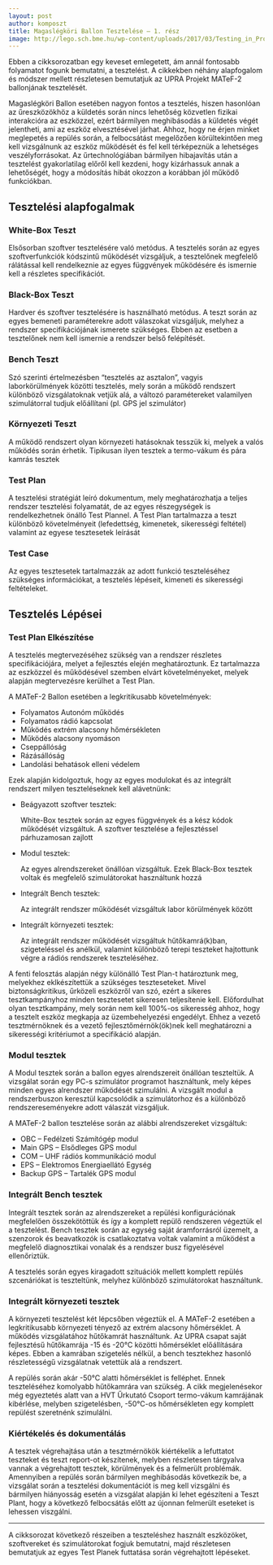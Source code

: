 ```yaml
---
layout: post
author: komposzt
title: Magaslégköri Ballon Tesztelése – 1. rész
image: http://lego.sch.bme.hu/wp-content/uploads/2017/03/Testing_in_Progress.gif
---
```

Ebben a cikksorozatban egy keveset emlegetett, ám annál fontosabb folyamatot fogunk bemutatni, a tesztelést. A cikkekben néhány alapfogalom és módszer mellett részletesen bemutatjuk az UPRA Projekt MATeF-2 ballonjának tesztelését.

Magaslégköri Ballon esetében nagyon fontos a tesztelés, hiszen hasonlóan az űreszközökhöz a küldetés során nincs lehetőség közvetlen fizikai interakcióra az eszközzel, ezért bármilyen meghibásodás a küldetés végét jelentheti, ami az eszköz elvesztésével járhat. Ahhoz, hogy ne érjen minket meglepetés a repülés során, a felbocsátást megelőzően körültekintően meg kell vizsgálnunk az eszköz működését és fel kell térképeznük a lehetséges veszélyforrásokat. Az űrtechnológiában bármilyen hibajavítás után a tesztelést gyakorlatilag előről kell kezdeni, hogy kizárhassuk annak a lehetőségét, hogy a módosítás hibát okozzon a korábban jól működő funkciókban.

## Tesztelési alapfogalmak

### White-Box Teszt

Elsősorban szoftver tesztelésére való metódus. A tesztelés során az egyes szoftverfunkciók kódszintű működését vizsgáljuk, a tesztelőnek megfelelő rálátással kell rendelkeznie az egyes függvények működésére és ismernie kell a részletes specifikációt.

### Black-Box Teszt

Hardver és szoftver tesztelésére is használható metódus. A teszt során az egyes bemeneti paraméterekre adott válaszokat vizsgáljuk, melyhez a rendszer specifikációjának ismerete szükséges. Ebben az esetben a tesztelőnek nem kell ismernie a rendszer belső felépítését.

### Bench Teszt

Szó szerinti értelmezésben “tesztelés az asztalon”, vagyis laborkörülmények közötti tesztelés, mely során a működő rendszert különböző vizsgálatoknak vetjük alá, a változó paramétereket valamilyen szimulátorral tudjuk előállítani (pl. GPS jel szimulátor)

### Környezeti Teszt

A működő rendszert olyan környezeti hatásoknak tesszük ki, melyek a valós működés során érhetik. Tipikusan ilyen tesztek a termo-vákum és pára kamrás tesztek

### Test Plan

A tesztelési stratégiát leíró dokumentum, mely meghatározhatja a teljes rendszer tesztelési folyamatát, de az egyes részegységek is rendelkezhetnek önálló Test Plannel. A Test Plan tartalmazza a teszt különböző követelményeit (lefedettség, kimenetek, sikerességi feltétel) valamint az egyese tesztesetek leírását

### Test Case

Az egyes tesztesetek tartalmazzák az adott funkció teszteléséhez szükséges információkat, a tesztelés lépéseit, kimeneti és sikerességi feltételeket.

## Tesztelés Lépései

### Test Plan Elkészítése

A tesztelés megtervezéséhez szükség van a rendszer részletes specifikációjára, melyet a fejlesztés elején meghatároztunk. Ez tartalmazza az eszközzel és működésével szemben elvárt követelményeket, melyek alapján megtervezésre kerülhet a Test Plan.

A MATeF-2 Ballon esetében a legkritikusabb követelmények:

- Folyamatos Autonóm működés
- Folyamatos rádió kapcsolat
- Működés extrém alacsony hőmérsékleten
- Működés alacsony nyomáson
- Cseppállóság
- Rázásállóság
- Landolási behatások elleni védelem

Ezek alapján kidolgoztuk, hogy az egyes modulokat és az integrált rendszert milyen teszteléseknek kell alávetnünk:

- Beágyazott szoftver tesztek:

  White-Box tesztek során az egyes függvények és a kész kódok működését vizsgáltuk. A szoftver tesztelése a fejlesztéssel párhuzamosan zajlott
- Modul tesztek:

  Az egyes alrendszereket önállóan vizsgáltuk. Ezek Black-Box tesztek voltak és megfelelő szimulátorokat használtunk hozzá
- Integrált Bench tesztek:

  Az integrált rendszer működését vizsgáltuk labor körülmények között
- Integrált környezeti tesztek:

  Az integrált rendszer működését vizsgáltuk hűtőkamrá(k)ban, szigeteléssel és anélkül, valamint különböző terepi teszteket hajtottunk végre a rádiós rendszerek teszteléséhez.

A fenti felosztás alapján négy különálló Test Plan-t határoztunk meg, melyekhez eklkészítettük a szükséges teszteseteket. Mivel biztonságkritikus, űrközeli eszközről van szó, ezért a sikeres tesztkampányhoz minden tesztesetet sikeresen teljesítenie kell. Előfordulhat olyan tesztkampány, mely során nem kell 100%-os sikeresség ahhoz, hogy a tesztelt eszköz megkapja az üzembehelyezési engedélyt. Ehhez a vezető tesztmérnöknek és a vezető fejlesztőmérnök(ök)nek kell meghatározni a sikerességi kritériumot a specifikáció alapján.

### Modul tesztek

A Modul tesztek során a ballon egyes alrendszereit önállóan teszteltük. A vizsgálat során egy PC-s szimulátor programot használtunk, mely képes minden egyes alrendszer működését szimulálni. A vizsgált modul a rendszerbuszon keresztül kapcsolódik a szimulátorhoz és a különböző rendszereseményekre adott válaszát vizsgáljuk.

A MATeF-2 ballon tesztelése során az alábbi alrendszereket vizsgáltuk:

- OBC – Fedélzeti Számítógép modul
- Main GPS – Elsődleges GPS modul
- COM – UHF rádiós kommunikáció modul
- EPS – Elektromos Energiaellátó Egység
- Backup GPS – Tartalék GPS modul

### Integrált Bench tesztek

Integrált tesztek során az alrendszereket a repülési konfigurációnak megfelelően összekötöttük és így a komplett repülő rendszeren végeztük el a tesztelést. Bench tesztek során az egység saját áramforrásról üzemelt, a szenzorok és beavatkozók is csatlakoztatva voltak valamint a működést a megfelelő diagnosztikai vonalak és a rendszer busz figyelésével ellenőriztük.

A tesztelés során egyes kiragadott szituációk mellett komplett repülés szcenáriókat is teszteltünk, melyhez különböző szimulátorokat használtunk.

### Integrált környezeti tesztek

A környezeti tesztelést két lépcsőben végeztük el. A MATeF-2 esetében a legkritikusabb környezeti tényező az extrém alacsony hőmérséklet. A működés vizsgálatához hűtőkamrát használtunk. Az UPRA csapat saját fejlesztésű hűtőkamrája -15 és -20°C közötti hőmérséklet előállítására képes. Ebben a kamrában szigetelés nélkül, a bench tesztekhez hasonló részletességű vizsgálatnak vetettük alá a rendszert.

A repülés során akár -50°C alatti hőmérséklet is felléphet. Ennek teszteléséhez komolyabb hűtőkamrára van szükség. A cikk megjelenésekor még egyeztetés alatt van a HVT Űrkutató Csoport termo-vákum kamrájának kibérlése, melyben szigetelésben, -50°C-os hőmérsékleten egy komplett repülést szeretnénk szimulálni.

### Kiértékelés és dokumentálás

A tesztek végrehajtása után a tesztmérnökök kiértékelik a lefuttatot teszteket és teszt report-ot készítenek, melyben részletesen tárgyalva vannak a végrehajtott tesztek, körülmények és a felmerült problémák. Amennyiben a repülés során bármilyen meghibásodás következik be, a vizsgálat során a tesztelési dokumentációt is meg kell vizsgálni és bármilyen hiányosság esetén a vizsgálat alapján ki lehet egészíteni a Teszt Plant, hogy a következő felbocsátás előtt az újonnan felmerült eseteket is lehessen viszgálni.

---

A cikksorozat következő részeiben a teszteléshez használt eszközöket, szoftvereket és szimulátorokat fogjuk bemutatni, majd részletesen bemutatjuk az egyes Test Planek futtatása során végrehajtott lépéseket.

